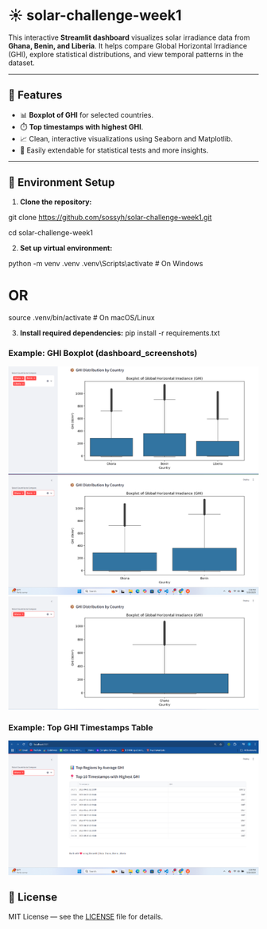 # ☀️ solar-challenge-week1

This interactive **Streamlit dashboard** visualizes solar irradiance data from **Ghana, Benin, and Liberia**. It helps compare Global Horizontal Irradiance (GHI), explore statistical distributions, and view temporal patterns in the dataset.

---

## 📌 Features

- 📊 **Boxplot of GHI** for selected countries.
- ⏱️ **Top timestamps with highest GHI**.
- 📈 Clean, interactive visualizations using Seaborn and Matplotlib.
- 🧪 Easily extendable for statistical tests and more insights.

---

## 🔧 Environment Setup

1. **Clone the repository:**


git clone https://github.com/sossyh/solar-challenge-week1.git

cd solar-challenge-week1

2. **Set up virtual environment:**


python -m venv .venv
.venv\Scripts\activate         # On Windows
# OR
source .venv/bin/activate      # On macOS/Linux

3. **Install required dependencies:**
pip install -r requirements.txt


### Example: GHI Boxplot (dashboard_screenshots)
![GHI Boxplot](assets/all.png)
![GHI Boxplot](assets/2.png)
![GHI Boxplot](assets/1.png)



### Example: Top GHI Timestamps Table
![Top GHI Table](assets/table.png)


## 📜 License

MIT License — see the [LICENSE](LICENSE) file for details.


```bash
